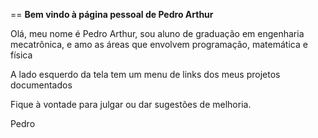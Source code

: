 == **Bem vindo à página pessoal de Pedro Arthur**

Olá, meu nome é Pedro Arthur, sou aluno de graduação em engenharia mecatrônica, e amo as áreas que envolvem programação, matemática e física

A lado esquerdo da tela tem um menu de links dos meus projetos documentados

Fique à vontade para julgar ou dar sugestões de melhoria.

Pedro
